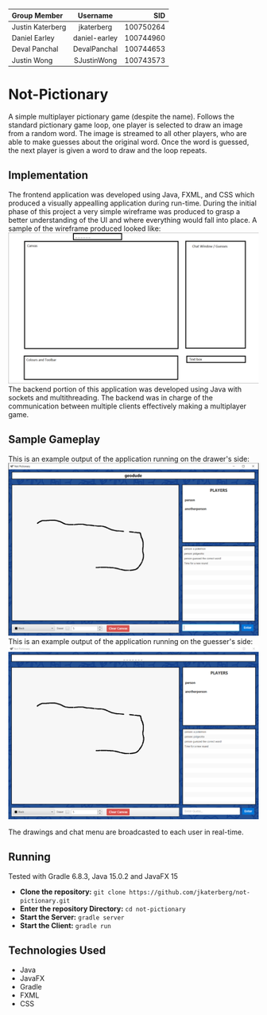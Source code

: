 | Group Member      | Username      | SID       |
| :---------------- | :-----------: | --------: |
| Justin Katerberg  | jkaterberg    | 100750264 |
| Daniel Earley     | daniel-earley | 100744960 |
| Deval Panchal     | DevalPanchal  | 100744653 |
| Justin Wong       | SJustinWong   | 100743573 |

# Not-Pictionary
A simple multiplayer pictionary game (despite the name). Follows the standard pictionary game loop, one player is selected to draw an image from a random word. The image is streamed to all other players, who are able to make guesses about the original word. Once the word is guessed, the next player is given a word to draw and the loop repeats.

## Implementation
The frontend application was developed using Java, FXML, and CSS which produced a visually appealling application during run-time. During the initial phase of this project a 
very simple wireframe was produced to grasp a better understanding of the UI and where everything would fall into place. A sample of the wireframe produced looked like:
![Mockup](mockup.PNG)
The backend portion of this application was developed using Java with sockets and multithreading. The backend was in charge of the communication between multiple clients effectively making a multiplayer game.

## Sample Gameplay
This is an example output of the application running on the drawer's side:
![Drawer Example](drawer.PNG)
This is an example output of the application running on the guesser's side:
![Guesser Example](Guesser.PNG)

The drawings and chat menu are broadcasted to each user in real-time.

## Running
Tested with Gradle 6.8.3, Java 15.0.2 and JavaFX 15

- **Clone the repository:** `git clone https://github.com/jkaterberg/not-pictionary.git`
- **Enter the repository Directory:** `cd not-pictionary`
- **Start the Server:** `gradle server`
- **Start the Client:** `gradle run`

## Technologies Used

- Java
- JavaFX
- Gradle
- FXML
- CSS

